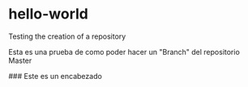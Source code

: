 # hello-world
Testing the creation of a repository

Esta es una prueba de como poder hacer un "Branch" del repositorio Master

### Este es un encabezado

